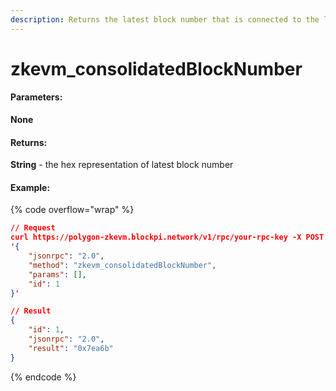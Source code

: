 ```yaml
---
description: Returns the latest block number that is connected to the latest batch verified
---
```


# zkevm\_consolidatedBlockNumber

#### **Parameters:**

**None**

#### **Returns:**

**String** - the hex representation of latest block number

#### Example:

{% code overflow="wrap" %}
```json
// Request
curl https://polygon-zkevm.blockpi.network/v1/rpc/your-rpc-key -X POST -H "Content-Type: application/json" --data 
'{
    "jsonrpc": "2.0",
    "method": "zkevm_consolidatedBlockNumber",
    "params": [],
    "id": 1
}'

// Result
{
    "id": 1,
    "jsonrpc": "2.0",
    "result": "0x7ea6b"
}
```
{% endcode %}
